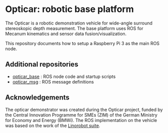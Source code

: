 # Opticar: robotic base platform

The Opticar is a robotic demonstration vehicle for wide-angle surround stereoskopic depth measurement. The base platform uses ROS for Mecanum kinematics and sensor data fusion/visualization.

This repository documents how to setup a Raspberry Pi 3 as the main ROS node.

## Additional repositories
* [opticar_base](https://github.com/opticar/opticar_base) : ROS node code and startup scripts
* [opticar_msg](https://github.com/opticar/opticar_msgs) : ROS message definitions

## Acknowledgements
The opticar demonstrator was created during the Opticar project, funded by the Central Innovation Programme for SMEs (ZIM) of the German Ministry for Economy and Energy (BMWi). The ROS implementation on the vehicle was based on the work of the [Linorobot suite](https://linorobot.org/).
